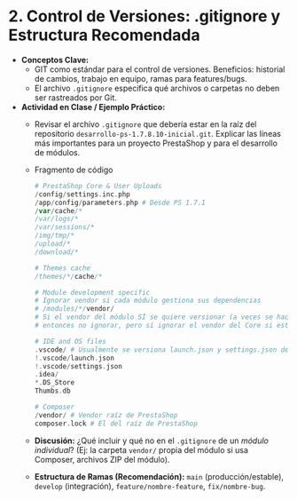 # 2. Control de Versiones: .gitignore y Estructura Recomendada

* **Conceptos Clave:**
  * GIT como estándar para el control de versiones. Beneficios: historial de cambios, trabajo en equipo, ramas para features/bugs.
  * El archivo `.gitignore` especifica qué archivos o carpetas no deben ser rastreados por Git.
* **Actividad en Clase / Ejemplo Práctico:**
  * Revisar el archivo `.gitignore` que debería estar en la raíz del repositorio `desarrollo-ps-1.7.8.10-inicial.git`. Explicar las líneas más importantes para un proyecto PrestaShop y para el desarrollo de módulos.
  *   Fragmento de código

      ```php
      # PrestaShop Core & User Uploads
      /config/settings.inc.php
      /app/config/parameters.php # Desde PS 1.7.1
      /var/cache/*
      /var/logs/*
      /var/sessions/*
      /img/tmp/*
      /upload/*
      /download/*

      # Themes cache
      /themes/*/cache/*

      # Module development specific
      # Ignorar vendor si cada módulo gestiona sus dependencias
      # /modules/*/vendor/ 
      # Si el vendor del módulo SÍ se quiere versionar (a veces se hace para módulos simples)
      # entonces no ignorar, pero sí ignorar el vendor del Core si estuviera en el repo.

      # IDE and OS files
      .vscode/ # Usualmente se versiona launch.json y settings.json del workspace
      !.vscode/launch.json
      !.vscode/settings.json
      .idea/
      *.DS_Store
      Thumbs.db

      # Composer
      /vendor/ # Vendor raíz de PrestaShop
      composer.lock # El del raíz de PrestaShop
      ```
  * **Discusión:** ¿Qué incluir y qué no en el `.gitignore` de un _módulo individual_? (Ej: la carpeta `vendor/` propia del módulo si usa Composer, archivos ZIP del módulo).
  * **Estructura de Ramas (Recomendación):** `main` (producción/estable), `develop` (integración), `feature/nombre-feature`, `fix/nombre-bug`.
